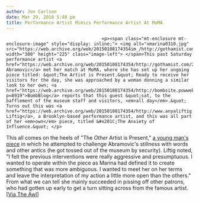 ```yaml
---
author: Jen Carlson
date: Mar 29, 2010 5:40 pm
title: Performance Artist Mimics Performance Artist At MoMA
---
```


	
										<p><span class="mt-enclosure mt-enclosure-image" style="display: inline;"> <img alt="xmarina0310.jpg" src="https://web.archive.org/web/20150108174354im_/http://gothamist.com/attachments/arts_jen/xmarina0310.jpg" width="300" height="225" class="image-left"> </span>This past Saturday performance artist <a href="https://web.archive.org/web/20150108174354/http://gothamist.com/2010/03/15/marina.php">Marina Abramovic</a> met her match at MoMA, where she has set up her ongoing piece titled: &quot;The Artist is Present.&quot; Ready to receive her visitors for the day, she was approached by a woman donning a similar look to her own; <a href="https://web.archive.org/web/20150108174354/http://bombsite.powweb.com/?p=8919">BombBlog</a> reports that this guest &quot;sat, to the bafflement of the museum staff and visitors, <em>all day</em>.&quot; Turns out this was <a href="https://web.archive.org/web/20150108174354/http://www.anyaliftig.com/">Anya Liftig</a>, a Brooklyn-based performance artist, and this was all part of her <em>own</em> piece, titled &#x201C;The Anxiety of Influence.&quot; </p>

<p>This all comes on the heels of &quot;The <em>Other</em> Artist is Present,&quot; <a href="https://web.archive.org/web/20150108174354/http://animalnewyork.com/2010/03/performance-artist-crashes-moma-exhibit/">a young man&apos;s piece</a> in which he attempted to challenge Abramovic&apos;s stillness with words and other antics (he got tossed out of the museum by security). Liftig noted, &quot;I felt the previous interventions were really aggressive and presumptuous. I wanted to operate within the piece as Marina had defined it to create something that was more ambiguous. I wanted to meet her on her terms and leave the interpretation of my action a little more open than the others.&quot; From what we can tell she mainly succeeded in pissing off other patrons, who had gotten up early to get a turn sitting across from the famous artist. [<a href="https://web.archive.org/web/20150108174354/http://www.theawl.com/2010/03/marina-abramovics-day-long-doppelganger-at-moma">Via The Awl</a>]</p>					
										
									
				